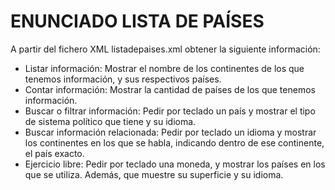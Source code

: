 # ENUNCIADO LISTA DE PAÍSES

A partir del fichero XML listadepaises.xml obtener la siguiente información:

* Listar información: Mostrar el nombre de los continentes de los que tenemos información, y sus respectivos países.
* Contar información: Mostrar la cantidad de países de los que tenemos información.
* Buscar o filtrar información: Pedir por teclado un país y mostrar el tipo de sistema político que tiene y su idioma.
* Buscar información relacionada: Pedir por teclado un idioma y mostrar los continentes en los que se habla, indicando dentro de ese continente, el país exacto.
* Ejercicio libre: Pedir por teclado una moneda, y mostrar los países en los que se utiliza. Además, que muestre su superficie y su idioma.
